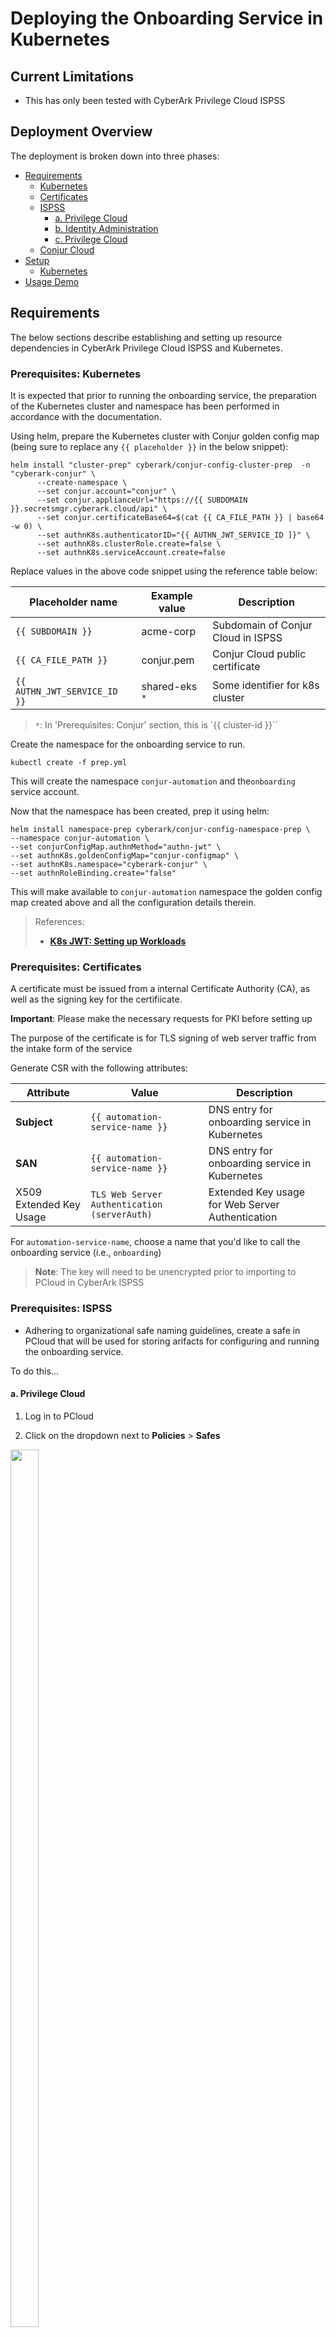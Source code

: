 # Deploying the Onboarding Service in Kubernetes

## Current Limitations 

* This has only been tested with CyberArk Privilege Cloud ISPSS

## Deployment Overview

The deployment is broken down into three phases:

- [Requirements](https://github.com/conjurdemos/JWT-Policy-Automation/blob/main/SETUP.md#requirements) 
  - [Kubernetes](https://github.com/conjurdemos/JWT-Policy-Automation/blob/main/SETUP.md#prerequisites-kubernetes)
  - [Certificates](https://github.com/conjurdemos/JWT-Policy-Automation/blob/main/SETUP.md#prerequisites-certificates)
  - [ISPSS](https://github.com/conjurdemos/JWT-Policy-Automation/blob/main/SETUP.md#prerequisites-ispss)
    - [a. Privilege Cloud](https://github.com/conjurdemos/JWT-Policy-Automation/blob/main/SETUP.md#a-privilege-cloud)
    - [b. Identity Administration](https://github.com/conjurdemos/JWT-Policy-Automation/blob/main/SETUP.md#b-identity-administration)
    - [c. Privilege Cloud](https://github.com/conjurdemos/JWT-Policy-Automation/blob/main/SETUP.md#c-privilege-cloud)
  - [Conjur Cloud](https://github.com/conjurdemos/JWT-Policy-Automation/blob/main/SETUP.md#prerequisites-conjur)
- [Setup](https://github.com/conjurdemos/JWT-Policy-Automation/blob/main/SETUP.md#setup)
  - [Kubernetes](https://github.com/conjurdemos/JWT-Policy-Automation/blob/main/SETUP.md#kubernetes)
- [Usage Demo](https://github.com/conjurdemos/JWT-Policy-Automation/tree/main#impact-2023-demo)

## Requirements

The below sections describe establishing and setting up resource dependencies in CyberArk Privilege Cloud ISPSS and Kubernetes.

### Prerequisites: Kubernetes

It is expected that prior to running the onboarding service, the preparation of the Kubernetes cluster and namespace has been performed in accordance with the documentation.

Using helm, prepare the Kubernetes cluster with Conjur golden config map (being sure to replace any `{{ placeholder }}` in the below snippet):

```
helm install "cluster-prep" cyberark/conjur-config-cluster-prep  -n "cyberark-conjur" \
      --create-namespace \
      --set conjur.account="conjur" \
      --set conjur.applianceUrl="https://{{ SUBDOMAIN }}.secretsmgr.cyberark.cloud/api" \
      --set conjur.certificateBase64=$(cat {{ CA_FILE_PATH }} | base64 -w 0) \
      --set authnK8s.authenticatorID="{{ AUTHN_JWT_SERVICE_ID ]}" \
      --set authnK8s.clusterRole.create=false \
      --set authnK8s.serviceAccount.create=false
```

Replace values in the above code snippet using the reference table below:

| Placeholder name             | Example value        | Description       |
| ---------------------------- | -------------------- | ----------------- |
| `{{ SUBDOMAIN }}`            | acme-corp            | Subdomain of Conjur Cloud in ISPSS |
| `{{ CA_FILE_PATH }}`         | conjur.pem           | Conjur Cloud public certificate    |
| `{{ AUTHN_JWT_SERVICE_ID }}` | shared-eks `*`       | Some identifier for k8s cluster    |

> `*`: In 'Prerequisites: Conjur' section, this is `{{ cluster-id }}``

Create the namespace for the onboarding service to run.

```
kubectl create -f prep.yml
```

This will create the namespace `conjur-automation` and the`onboarding` service account.

Now that the namespace has been created, prep it using helm:

```
helm install namespace-prep cyberark/conjur-config-namespace-prep \
--namespace conjur-automation \
--set conjurConfigMap.authnMethod="authn-jwt" \
--set authnK8s.goldenConfigMap="conjur-configmap" \
--set authnK8s.namespace="cyberark-conjur" \
--set authnRoleBinding.create="false"
```

This will make available to `conjur-automation` namespace the golden config map created above and all the configuration details therein.

> References:
> * [**K8s JWT: Setting up Workloads**](https://docs-er.cyberark.com/ConjurCloud/en/Content/Integrations/k8s-ocp/k8s-jwt-set-up-apps.htm)

### Prerequisites: Certificates

A certificate must be issued from a internal Certificate Authority (CA), as well as the signing key for the certifiicate.

**Important**: Please make the necessary requests for PKI before setting up

The purpose of the certificate is for TLS signing of web server traffic from the intake form of the service


Generate CSR with the following attributes:

| Attribute   | Value                   | Description
| ----------- | ----------------------- | --------------------
| **Subject** | `{{ automation-service-name }}` | DNS entry for onboarding service in Kubernetes |
| **SAN**     | `{{ automation-service-name }}` | DNS entry for onboarding service in Kubernetes |
| X509 Extended Key Usage | `TLS Web Server Authentication (serverAuth)` | Extended Key usage for Web Server Authentication |

For `automation-service-name`, choose a name that you'd like to call the onboarding service (i.e., `onboarding`)

> **Note**: The key will need to be unencrypted prior to importing to PCloud in CyberArk ISPSS

### Prerequisites: ISPSS

- Adhering to organizational safe naming guidelines, create a safe in PCloud that will be used for storing arifacts for configuring and running the onboarding service.

To do this...

#### a. Privilege Cloud

1. Log in to PCloud

2. Click on the dropdown next to **Policies** > **Safes**

<img src="www/image-7.jpg" width="30%" height="60%">

3. Click **Create Safe** in the top-right corner of the page

<img src="www/image-8.jpg" width="90%" height="45%">

4. Create safe with your naming conventions (in our example, `AAM` is a part of the safe identifier naming convention - update this according to corporate standard) > Click **Next**

<img src="www/image-9.jpg" width="80%" height="40%">

5. Under **Select Safe members**, select source as `System Component Users`, member type as `User` and in the **Search field**, type `sync` > Click **Search** > Select Conjur Sync by clicking the tick-box next to its name > **Next**

<img src="www/image-10.jpg" width="90%" height="45%">

6. **Permissions** should look like the following reference tables:

**Access**

| Attributes         |
| ------------------ |
| List accounts      |
| Use accounts       |
| Retrieve accounts  |

**Workflow**

| Attributes                        |
| --------------------------------- |
| Access safe without confirmation  |

---

#### b. Identity Administration

- Under **Users**, create an Automation User that will interact with PCloud

  1. Under **Core Services**, select **Users**

  2. Under Users, click **Add User**

  <img src="www/image-11.jpg" width="80%" height="40%">

  3. Use the below table for reference for configuring the CyberArk Cloud Directory User:
  
  **Account**

  | Field Name           | Value                   | Description        |
  | -------------------- | ----------------------- | ------------------ |
  | Login name           | `aap****_onboarding`    | Login name for CyberArk Cloud Directory User               |
  | Display name         | `AAP**** Onboarding`    | Human-readable display name                                |
  | Password Type        | `Generated`             | Generates security-compliant password, according to policy |

**Important**: It is recommended to use the following syntax:

```
aap****_onboarding
```



> **Note**: `aap****` from the above example can be found by navigating to CyberArk Privilege Cloud ISPSS tenant portal (see image below):
>
> <img src="www/image-18.jpg" width="60%" height="30%">

  **Status**

  | Attribute Name          | Box checked?     |
  | ----------------------- | ---------------- |
  | Locked                  | No               |
  | Password never expires  | Yes              |
  | Require pasword change at next login | No  |
  | Is service user         | Yes              |
  | Is OAuth confidential client | Yes         | 
  | Send email invite for user portal setup | No |
  | Send SMS invite for device enrollment | No   | 
  
  4. Once the user has been configured as above, click **Create User**

- Now, that the user `aap***_onboarding` has been successfully created, next add the Identity Directory Services User to "Privilege Cloud Administrators":

  1. Under **Core Services**, select **Roles**

  2. Under **Roles**, select ***Privilege Cloud Administrators*** role

  <img src="www/image-12.jpg" width="80%" height="40%">

  3. Under **Privilege Cloud Administrators**, in the left-hand contextual menu, select **Members**

  4. Under **Members**, select **Add**

  <img src="www/image-13.jpg" width="80%" height="40%">

  5.  In the search field, enter the name of the user created previously (i.e., `aap****_onboarding`)

  6. Select that user from the populated result

  7. Select **Add**

  <img src="www/image-14.jpg" width="30%" height="15%">


---

#### c. Privilege Cloud

Next, onboard Account for CyberArk Cloud Directory User:

To add the user to PCloud:

<img src="www/image-15.jpg" width="90%" height="45%">

<img src="www/image-16.jpg" width="36%" height="18%">

1. From Privilege Cloud, click **Accounts** from the left-hand context menu

2. In the top right-corner of the window, select **Add account**

3. Under **Select system type**, choose **Application** > Next

4. Under **Select platform**, choose **CyberArk PTA**

5. Under **Select Safe**, choose safename (i.e. `AAM_Deployment_Operations` following our example from above) `*`

6. Under **Define account properties** , fill out the following using the below reference table:

**Primary properties**

| Field Name        | Value                          | Description           |
| ----------------- | ------------------------------ | --------------------- |
| Address           | `{{ onboarding-service-dns }}` | The address of the DNS entry that resolves the service in K8s |
| Username          | `aap****_onboarding@{{ tenant-id }}` | CyberArk Cloud Directory User |
| Customize account name |  `onboarding-sa` `**`             | Friendly name for CyberArk Cloud Directory User |

**Additional properties**

| Field Name                    | Value                          | Description           |
| ----------------------------- | ------------------------------ | --------------------- |
| Port (optional)               | N/A                            | Default value         |
| Ignore Certificate (optional) | N/A                            | Default value         |

**Account management**

| Field Name        | Value                          | Description           |
| ----------------- | ------------------------------ | --------------------- |
| Allow automatic password management | Disabled     | Default value         |

> `*` Change this to safe name from [subsection](https://github.com/conjurdemos/JWT-Policy-Automation/blob/main/SETUP.md#a-privilege-cloud) above

> `**` Make sure toggle is set to *Enabled* next to **Customize account name**

---

> **Note**: To get **Username**:
> 1. In CyberArk Identity Administration, under **Users**, 
> 2. Under **Sets**, choose **All Users** 
> 3. Choose the user that was set up in [above subsection](https://github.com/conjurdemos/JWT-Policy-Automation/blob/main/SETUP.md#a-privilege-cloud)
>
> <img src="www/image-19.jpg" width="80%" height="40%">

---

Add accounts in Privilege Cloud for CA-issued Key & Certificate

For Cert:

<img src="www/image-15.jpg" width="90%" height="45%">

<img src="www/image-17.jpg" width="36%" height="18%">

1. From Privilege Cloud, click **Accounts** from the left-hand context menu

2. In the top right-corner of the window, select **Add account**

3. Under **Select system type**, choose ***NIX** > Next

4. Under **Select platform**, choose **Unix via SSH Keys**

5. Under **Select Safe**, choose safename (i.e. `AAM_Deployment_Operations` following the example from above) `*`

6. Under **Define account properties** , fill out the following using the below reference table:

**Primary properties**

| Field Name        | Value                          | Description           |
| ----------------- | ------------------------------ | --------------------- |
| Address           | `{{ onboarding-service-dns }}` | The address of the DNS entry that resolves the service in K8s |
| Username          | `aap****_onboarding@{{ tenant-id }}` | CyberArk Cloud Directory User  |
| Customize account name |  `onboarding-cert` `**`     | Friendly name of CA-signed cert in Kubernetes |
| SSH Private key        | {{ cert-contents }} `***`    | The contents of the certificate file for the onboarding service |

**Note**: Leave all the other values as their default

> `*` Change this according to what safe name in above [subsection](https://github.com/conjurdemos/JWT-Policy-Automation/blob/main/SETUP.md#a-privilege-cloud)

> `**` This value will be used for configuration value for environment variable `CONJUR_OPCQUERY` in Kubernetes

> `***` Be sure to use **Paste content** toggle for ease of use

---

For Key:

<img src="www/image-15.jpg" width="80%" height="40%">
<img src="www/image-17.jpg" width="36%" height="18%">

1. From Privilege Cloud, click **Accounts** from the left-hand context menu

2. In the top right-corner of the window, select **Add account**

3. Under **Select system type**, choose ***NIX** > Next

4. Under **Select platform**, choose **Unix via SSH Keys**

5. Under **Select Safe**, choose safename (i.e. `AAM_Deployment_Operations` following)

6. Under **Define account properties** , fill out the following using the below reference table:

**Primary properties**

| Field Name        | Value                          | Description           |
| ----------------- | ------------------------------ | --------------------- |
| Address           | `{{ onboarding-service-dns }}` | The address of the DNS entry that resolves the service in K8s |
| Username          | `aap****_onboarding@{{ tenant-id }}` `*` | CyberArk Cloud Directory User |
| Customize account name |  `onboarding-key` `**` | Friendly name of the signing key of the onboarding service |
| SSH Private key        | `{{ cert-contents }}` `***`    | The contents of the key file for the onboarding service |

**Note**: Leave all the other values as their default

> `*` Change this according to what safe name in above [subsection](https://github.com/conjurdemos/JWT-Policy-Automation/blob/main/SETUP.md#a-privilege-cloud)

> `**` This value will be used for the configuration value in environment variable `CONJUR_OPKQUERY` in Kubernetes

> `***` Be sure to use **Paste content** toggle for ease of use

### Prerequisites: Conjur

**Note**: Perform the following actions prior to standing up the onboarding service in Kubernetes:

Download the following policy files from the project directory in [Github](https://github.com/conjurdemos/JWT-Policy-Automation):

* [00-authn-jwt-config.yml](https://github.com/conjurdemos/JWT-Policy-Automation/blob/main/policy/00-authn-jwt-config.yml)
* [10-proxy-auth-to-auto-host.yml](https://github.com/conjurdemos/JWT-Policy-Automation/blob/main/policy/10-proxy-auth-to-auto-host.yml)
* [20-automation-host-safe-load.yml](https://github.com/conjurdemos/JWT-Policy-Automation/blob/main/policy/10-proxy-auth-to-auto-host.yml)

Using the Conjur Cloud CLI:

> **Note**: Please see [Installing the CLI](https://docs-staging.conjur.org/ConjurCloud/en/Content/ConjurCloud/CLI/cli-setup.htm?tocpath=Administration%7CConjur%20Cloud%20CLI%7C_____1) if not installed previously

Make the following modifications prior to loading policy files `00-authn-jwt-config.yml` and `10-proxy-auth-to-auto-host.yml`:

Replace `{{ cluster-id }}` with `AUTHN_JWT_SERVICE_ID` value (i.e., `shared-eks`)

After both files have been edited...

- Load the following policies:

  - First policy load:

```
conjur policy load -b conjur/authn-jwt -f 00-authn-jwt-config.yml
```

This does the following –
  1. Creates a webservice and resource definitions for k8s workloads to authenticate against
  2. Creates a group for workloads using this webservice
  3. Entitles the group `data/apps/authenticators` to the webservice

The resource definition will then need to be populated with configuration details of the K8s cluster, such as `jwks-uri` and `issuer`. Please refer to the [following section](https://docs-er.cyberark.com/ConjurCloud/en/Content/Integrations/k8s-ocp/k8s-jwt-authn.htm#ConfiguretheJWTAuthenticator) from Conjur Cloud official docs.

  - Second policy load:

```
conjur policy load -b data -f 10-proxy-auth.yml
```

This does a few things –
  1. Creates a service account host identity in Conjur
  2. Shares authentication entitlements to the authenticators under parent branch `data/apps`
  3. Grants resource entitlements to safes accessible by `data/apps-admins` and `data/vault-admins`

  - Third policy load:

```
conjur policy load -b data/vault/{{ Automation_Operations }}/delegation -f 20-automation-host-safe-load.yml
```

**Note**: Where `{{ Automation_Operations }}` is the name of the safe added to PCloud earlier in this section

- This will add the onboarding service account created in `10-proxy-auth.yml` to the consumers group for its corresponding safe branch in Conjur

## Setup

### Kubernetes

Populate the environment variables in `manifests/deployment.yml`.

Under `env`, update the manifest with the following values:

| Config Key         | Value                          | Description                                             | 
| ------------------ | ------------------------------ | ------------------------------------------------------- |
| CONJUR_TOKEN_PATH  | `"/run/conjur/access-token"`      | Default value which shouldn't change                    |
| AUTHN_STRATEGY     | `"k8s"`                           | Currently only supported authentication type for this service |
| SERVICE_PORT       | `"8443"` `*`                      | This is the service port the webservices run under in K8s |
| CONJUR_URL         | `"https://{{ secrets-manager-uri }}/api"`  | Conjur Cloud URL |
| CONJUR_SAFE        | `"{{ Automation_Operations }}"`     | Name of safe created to support onboarding service |
| CONJUR_PASQUERY    | `"onboarding-sa"`                 | Custom account name of CyberArk Cloud Directory User in PCloud safe |
| CONJUR_OPCQUERY    | `"onboarding-cert"`               | CA-Issued Certificate |
| CONJUR_OPKQUERY    | `"onboarding-key"`                | CA-Issued Key |
| SAFE_PREFIX        | `"AAM_"` `**`                          | In our example, `AAM` is part of naming convention  |
| PAS_URI            | `"https://{{ pcloud-uri }}"`    | ISPSS (PCloud Tenant ID) |
| TENANT             | `"aap****"`                     | Tenant ID of user `aap****_onboarding` |
| CONJUR_HOST_BRANCH | `"data/apps"`                   | Parent branch for host creation in Conjur |

> `*`: This value **must match** the value of variable `containers:containerPort` in `manifest/deployment.yml`, such as below:
>
> ***deployment.yml***
> 
> ```
> ...
> 19      containers:
> 20        - name: app
> 21          image: <img>
> 22          ports:
> 23            # Used for HTTPS Services
> 24            - containerPort: 8443
> 25              name: on-svc-port
> ...
> ```
> 
>
> `**`: AAM is an three-letter acronym for the class of application (Application Access Management)

**Additional Note**: Ensure that all instances of `onboarding` in both `prep.yml` and `deployment.yml` match *exactly* (i.e., Lines 5 and 9 in `service.yml` matches Lines 6, 7, 11, and 16 in `deployment.yml`)

***service.yml***
```
...
 4 metadata:
 5   name: onboarding
 6 spec:
 7   type: LoadBalancer
 8   selector:
 9     app: onboarding
...
```

***deployment.yml***
```
...
 2 apiVersion: apps/v1
 3 kind: Deployment
 4 metadata:
 5   labels:
 6     app: onboarding
 7   name: onboarding
...
10     matchLabels:
11       app: onboarding
...
14     metadata:
15       labels:
16         app: onboarding
...
```

Once all validation has been completed and `deployment.yml` is properly configured, apply the modified manifest:

```
kubectl create -f deployment.yml -n conjur-automation
```

Apply the final manifest which stands up the service:

```
kubectl create -f service.yml -n conjur-automation
``` 

This command gets the  DNS entry for the service...

```
kubectl get svc -n conjur-automation
```

This next command will expose the `EXTERNAL_IP` address, which is what is needed to register in DNS:

```
kubectl get po -n conjur-automation
```

Here's a helper command to get logs from the service:

```
kubectl logs {{ pod-name }} -n conjur-automation
```

Create an entry for that service in DNS that resolves to the IP address associated above.

## Troubleshooting

**Conjur**

- `422 Unprocessible ENT`: Double-check the policy for non-printable control characters. Sometimes, pasting from DOS to UNIX can incorporate these. Make sure to remove them before loading the policy file, and double-check for visual discrepencies. For further assistance, [follow this link](https://docs.cyberark.com/Product-Doc/OnlineHelp/AAM-DAP/12.9/en/Content/Developer/Conjur_API_Replace_Policy.htm#Response) for this and other well-known responses and their meaning.
